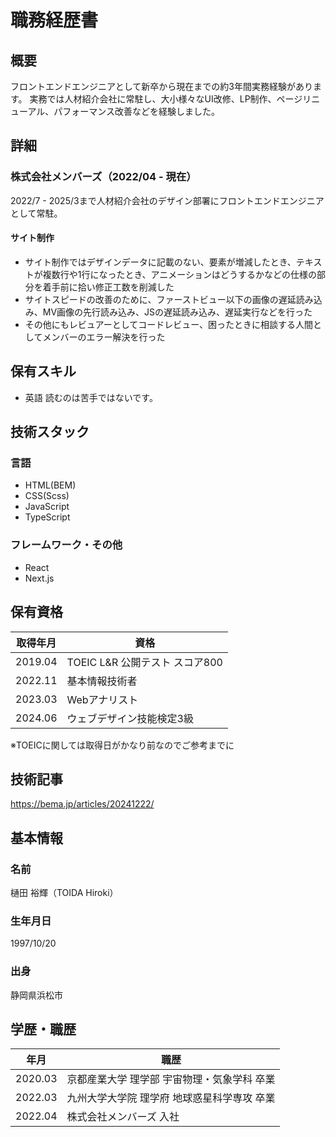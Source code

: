 # 職務経歴書

## 概要

フロントエンドエンジニアとして新卒から現在までの約3年間実務経験があります。
実務では人材紹介会社に常駐し、大小様々なUI改修、LP制作、ページリニューアル、パフォーマンス改善などを経験しました。

## 詳細

### 株式会社メンバーズ（2022/04 - 現在）

2022/7 - 2025/3まで人材紹介会社のデザイン部署にフロントエンドエンジニアとして常駐。

#### サイト制作

- サイト制作ではデザインデータに記載のない、要素が増減したとき、テキストが複数行や1行になったとき、アニメーションはどうするかなどの仕様の部分を着手前に拾い修正工数を削減した
- サイトスピードの改善のために、ファーストビュー以下の画像の遅延読み込み、MV画像の先行読み込み、JSの遅延読み込み、遅延実行などを行った
- その他にもレビュアーとしてコードレビュー、困ったときに相談する人間としてメンバーのエラー解決を行った

## 保有スキル

- 英語
    読むのは苦手ではないです。

## 技術スタック

### 言語

- HTML(BEM)
- CSS(Scss)
- JavaScript
- TypeScript

### フレームワーク・その他

- React
- Next.js

## 保有資格

| 取得年月 | 資格                           |
| -------- | ------------------------------ |
| 2019.04  | TOEIC L&R 公開テスト スコア800 |
| 2022.11  | 基本情報技術者                 |
| 2023.03  | Webアナリスト                  |
| 2024.06  | ウェブデザイン技能検定3級      |

※TOEICに関しては取得日がかなり前なのでご参考までに

## 技術記事

<https://bema.jp/articles/20241222/>

## 基本情報

### 名前

樋田 裕輝（TOIDA Hiroki）

### 生年月日

1997/10/20

### 出身

静岡県浜松市

## 学歴・職歴

| 年月    | 職歴                                        |
| ------- | ------------------------------------------- |
| 2020.03 | 京都産業大学 理学部 宇宙物理・気象学科 卒業 |
| 2022.03 | 九州大学大学院 理学府 地球惑星科学専攻 卒業 |
| 2022.04 | 株式会社メンバーズ 入社                     |
